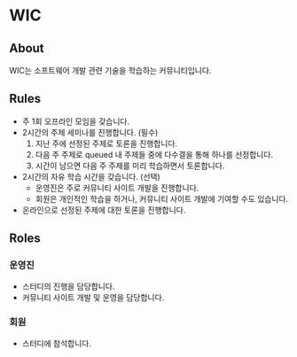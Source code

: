WIC
===

About
-----
WIC는 소프트웨어 개발 관련 기술을 학습하는 커뮤니티입니다.

Rules
-----
* 주 1회 오프라인 모임을 갖습니다.
* 2시간의 주제 세미나를 진행합니다. (필수)
    1. 지난 주에 선정된 주제로 토론을 진행합니다.
    2. 다음 주 주제로 queued 내 주제들 중에 다수결을 통해 하나를 선정합니다.
    3. 시간이 남으면 다음 주 주제를 미리 학습하면서 토론합니다.
* 2시간의 자유 학습 시간을 갖습니다. (선택)
    * 운영진은 주로 커뮤니티 사이트 개발을 진행합니다.
    * 회원은 개인적인 학습을 하거나, 커뮤니티 사이트 개발에 기여할 수도 있습니다.
* 온라인으로 선정된 주제에 대한 토론을 진행합니다.

Roles
-----
### 운영진
* 스터디의 진행을 담당합니다.
* 커뮤니티 사이트 개발 및 운영을 담당합니다.

### 회원
* 스터디에 참석합니다.